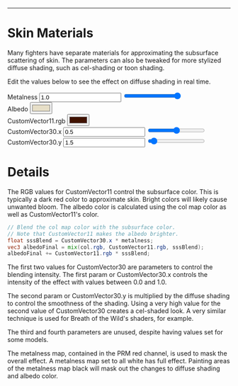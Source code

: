 ---
# Skin Materials
Many fighters have separate materials for approximating the subsurface scattering of skin.
The parameters can also be tweaked for more stylized diffuse shading, such as cel-shading or toon shading.

<style>
    #imgCanvas {
        width: 100%;
        height: 100%;
    }
</style>

<div class="container">
    <div class="col-md-5">
        <canvas id="imgCanvas"></canvas>
    </div>
    <div class="col">
        <form id="form-horizontal">
            <div class="form-group row">
                <p>Edit the values below to see the effect on diffuse shading in real time.</p>
            </div>
            <div class="form-group row justify-content-end">
                <label for="metalness" class="col-sm-5 col-form-label">Metalness</label>
                <input type="text" value="1.0" name="metalness" id="metalnessText" class="col-sm-2 col-md-1">
                <input type="range" value="1.0" min="0.0" max="1.0" step="0.001" name="metalness" id="metalness"
                    class="col">
            </div>
            <div class="form-group row justify-content-end">
                <label for="albedo" class="col-sm-5 col-form-label">Albedo</label>
                <input type="color" name="albedo" id="albedo" value="#E6DEC7" class="col-sm-2 col-md-1">
                <div class="col"></div>
            </div>
            <div class="form-group row justify-content-end">
                <label for="customVector11" class="col-sm-5 col-form-label">CustomVector11.rgb</label>
                <input type="color" name="customVector11" id="customVector11" value="#401200" class="col-sm-2 col-md-1">
                <div class="col"></div>
            </div>
            <div class="form-group row justify-content-end">
                <label for="customVector30x" class="col-sm-5 col-form-label">CustomVector30.x</label>
                <input type="text" value="0.5" name="customVector30x" id="customVector30xText"
                    class="col-sm-2 col-md-1">
                <input type="range" value="0.5" min="0.0" max="1.0" step="0.001" name="customVector30x"
                    id="customVector30x" class="col">
            </div>
            <div class="form-group row justify-content-end">
                <label for="customVector30y" class="col-sm-5 col-form-label">CustomVector30.y</label>
                <input type="text" value="1.5" name="customVector30y" id="customVector30yText" class="col-sm-2 col-md-1">
                <input type="range" value="1.5" min="0.0" max="30.0" step="0.01" name="customVector30y"
                    id="customVector30y" class="col">
            </div>
        </form>
    </div>
</div>


# Details
The RGB values for CustomVector11 control the subsurface color. This is typically a dark red color to approximate skin.
Bright colors will likely cause unwanted bloom.
The albedo color is calculated using the col map color as well as CustomVector11's color.

```glsl
// Blend the col map color with the subsurface color.
// Note that CustomVector11 makes the albedo brighter.
float sssBlend = CustomVector30.x * metalness;
vec3 albedoFinal = mix(col.rgb, CustomVector11.rgb, sssBlend);
albedoFinal += CustomVector11.rgb * sssBlend;
```

The first two values for CustomVector30 are parameters to control the blending intensity.
The first param or CustomVector30.x controls the intensity of the effect with values between 0.0 and 1.0.

The second param or CustomVector30.y is multiplied by the diffuse shading to control the smoothness of the shading.
Using a very high value for the second value of CustomVector30 creates a cel-shaded look. A very similar technique is
used for Breath of the Wild's shaders, for example.

The third and fourth parameters are unused, despite having values set for some models.

The metalness map, contained in the PRM red channel, is used to mask the overall effect. A metalness map set to all
white has full effect. Painting areas of the metalness map black
will mask out the changes to diffuse shading and albedo color.

<script type="module">
    import { SssDemo } from "/assets/javascript/skin_materials.js";
    const imgCanvas = document.getElementById("imgCanvas");

    const albedo = document.getElementById("albedo");
    const customVector11 = document.getElementById("customVector11");
    const metalness = document.getElementById("metalness");
    const customVector30x = document.getElementById("customVector30x");
    const customVector30y = document.getElementById("customVector30y");

    const getRangeValue = function (range) { return parseFloat(range.value); };

    const demo = new SssDemo(window, imgCanvas,
        albedo.value,
        customVector11.value,
        getRangeValue(customVector30x),
        getRangeValue(customVector30y),
        getRangeValue(metalness));

    albedo.addEventListener("input", function () {
        demo.updateAlbedo(albedo.value);
    });

    customVector11.addEventListener("input", function () {
        demo.updateCustomVector11(customVector11.value);
    });

    const metalnessText = document.getElementById("metalnessText");
    metalnessText.addEventListener("input", function () {
        metalness.value = metalnessText.value;
        demo.updateMetalness(parseFloat(metalnessText.value));
    });
    metalness.addEventListener("input", function () {
        demo.updateMetalness(getRangeValue(metalness));
        metalnessText.value = metalness.value;
    });

    const customVector30xText = document.getElementById("customVector30xText");
    customVector30x.addEventListener("input", function () {
        customVector30xText.value = customVector30x.value;
        demo.updateCustomVector30x(getRangeValue(customVector30x));
    });
    customVector30xText.addEventListener("input", function () {
        customVector30x.value = customVector30xText.value;
        demo.updateCustomVector30x(parseFloat(customVector30xText.value));
    });

    const customVector30yText = document.getElementById("customVector30yText");
    customVector30y.addEventListener("input", function () {
        customVector30yText.value = customVector30y.value;
        demo.updateCustomVector30y(getRangeValue(customVector30y, 30));
    });
    customVector30yText.addEventListener("input", function () {
        customVector30y.value = customVector30yText.value;
        demo.updateCustomVector30y(parseFloat(customVector30yText.value));
    });
</script>